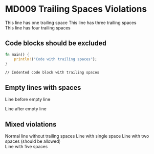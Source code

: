 # MD009 Trailing Spaces Violations

This line has one trailing space 
This line has three trailing spaces   
This line has four trailing spaces    

## Code blocks should be excluded

```rust
fn main() {
    println!("Code with trailing spaces");  
}
```

    // Indented code block with trailing spaces  

## Empty lines with spaces

Line before empty line
  
Line after empty line

## Mixed violations

Normal line without trailing spaces
Line with single space 
Line with two spaces (should be allowed)  
Line with five spaces     